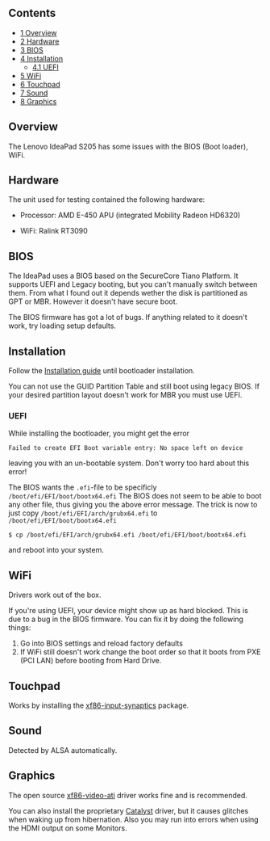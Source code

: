 ## Contents

*   [1 Overview](#Overview)
*   [2 Hardware](#Hardware)
*   [3 BIOS](#BIOS)
*   [4 Installation](#Installation)
    *   [4.1 UEFI](#UEFI)
*   [5 WiFi](#WiFi)
*   [6 Touchpad](#Touchpad)
*   [7 Sound](#Sound)
*   [8 Graphics](#Graphics)

## Overview

The Lenovo IdeaPad S205 has some issues with the BIOS (Boot loader), WiFi.

## Hardware

The unit used for testing contained the following hardware:

*   Processor: AMD E-450 APU (integrated Mobility Radeon HD6320)

*   WiFi: Ralink RT3090

## BIOS

The IdeaPad uses a BIOS based on the SecureCore Tiano Platform. It supports UEFI and Legacy booting, but you can't manually switch between them. From what I found out it depends wether the disk is partitioned as GPT or MBR. However it doesn't have secure boot.

The BIOS firmware has got a lot of bugs. If anything related to it doesn't work, try loading setup defaults.

## Installation

Follow the [Installation guide](/index.php/Installation_guide "Installation guide") until bootloader installation.

You can not use the GUID Partition Table and still boot using legacy BIOS. If your desired partition layout doesn't work for MBR you must use UEFI.

### UEFI

While installing the bootloader, you might get the error

```
Failed to create EFI Boot variable entry: No space left on device

```

leaving you with an un-bootable system. Don't worry too hard about this error!

The BIOS wants the `.efi`-file to be specificly `/boot/efi/EFI/boot/bootx64.efi` The BIOS does not seem to be able to boot any other file, thus giving you the above error message. The trick is now to just copy `/boot/efi/EFI/arch/grubx64.efi` to `/boot/efi/EFI/boot/bootx64.efi`

```
$ cp /boot/efi/EFI/arch/grubx64.efi /boot/efi/EFI/boot/bootx64.efi

```

and reboot into your system.

## WiFi

Drivers work out of the box.

If you're using UEFI, your device might show up as hard blocked. This is due to a bug in the BIOS firmware. You can fix it by doing the following things:

1.  Go into BIOS settings and reload factory defaults
2.  If WiFi still doesn't work change the boot order so that it boots from PXE (PCI LAN) before booting from Hard Drive.

## Touchpad

Works by installing the [xf86-input-synaptics](https://www.archlinux.org/packages/?name=xf86-input-synaptics) package.

## Sound

Detected by ALSA automatically.

## Graphics

The open source [xf86-video-ati](https://www.archlinux.org/packages/?name=xf86-video-ati) driver works fine and is recommended.

You can also install the proprietary [Catalyst](/index.php/Catalyst "Catalyst") driver, but it causes glitches when waking up from hibernation. Also you may run into errors when using the HDMI output on some Monitors.